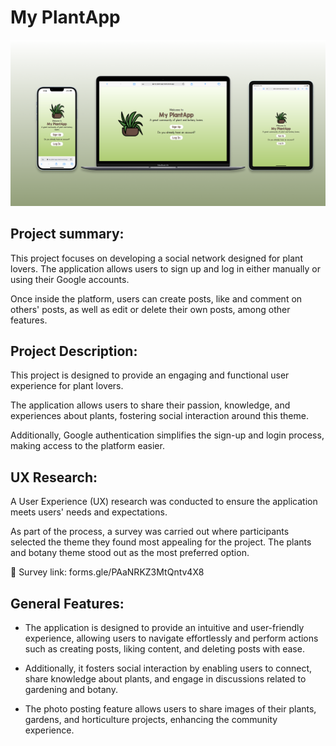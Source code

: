 
# My PlantApp 

![image](https://github.com/GiselleLop/My-PlantApp/blob/main/src/assets/images/Wireframe%20-%201.png)

## Project summary:
This project focuses on developing a social network designed for plant lovers. The application allows users to sign up and log in either manually or using their Google accounts.

Once inside the platform, users can create posts, like and comment on others' posts, as well as edit or delete their own posts, among other features.

## Project Description:

This project is designed to provide an engaging and functional user experience for plant lovers.

The application allows users to share their passion, knowledge, and experiences about plants, fostering social interaction around this theme.

Additionally, Google authentication simplifies the sign-up and login process, making access to the platform easier.

## UX Research:

A User Experience (UX) research was conducted to ensure the application meets users' needs and expectations.

As part of the process, a survey was carried out where participants selected the theme they found most appealing for the project. The plants and botany theme stood out as the most preferred option.

🔗 Survey link: forms.gle/PAaNRKZ3MtQntv4X8

 ## General Features:
 
- The application is designed to provide an intuitive and user-friendly experience, allowing users to navigate effortlessly and perform actions such as creating posts, liking content, and deleting posts with ease.

- Additionally, it fosters social interaction by enabling users to connect, share knowledge about plants, and engage in discussions related to gardening and botany.

- The photo posting feature allows users to share images of their plants, gardens, and horticulture projects, enhancing the community experience.


